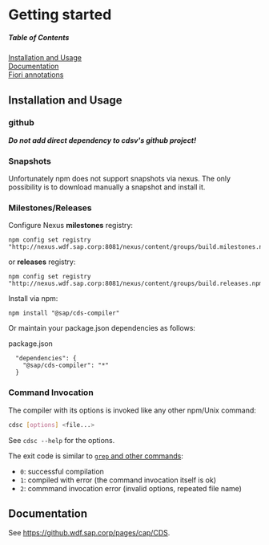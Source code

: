 # Getting started

<!-- markdownlint-disable MD001 MD022 -->
##### Table of Contents
<!-- markdownlint-enable MD001 MD022 -->

[Installation and Usage](#installation-and-usage)  
[Documentation](#documentation)  
[Fiori annotations](doc/FioriAnnotations.md)

## Installation and Usage

### github

***Do not add direct dependency to cdsv's github project!***

### Snapshots

Unfortunately npm does not support snapshots via nexus.
The only possibility is to download manually a snapshot and install it.

### Milestones/Releases

Configure Nexus **milestones** registry:

```
npm config set registry "http://nexus.wdf.sap.corp:8081/nexus/content/groups/build.milestones.npm"
```

or **releases** registry:

```
npm config set registry "http://nexus.wdf.sap.corp:8081/nexus/content/groups/build.releases.npm"
```

Install via npm:

```
npm install "@sap/cds-compiler"
```

Or maintain your package.json dependencies as follows:

package.json
```
  "dependencies": {
    "@sap/cds-compiler": "*"
  }
```

### Command Invocation

The compiler with its options is invoked like any other npm/Unix command:

```bash
cdsc [options] <file...>
```
See `cdsc --help` for the options.

The exit code is similar to [`grep` and other commands](http://stackoverflow.com/questions/1101957/are-there-any-standard-exit-status-codes-in-linux):

* `0`: successful compilation
* `1`: compiled with error (the command invocation itself is ok)
* `2`: commmand invocation error (invalid options, repeated file name)

## Documentation

See <https://github.wdf.sap.corp/pages/cap/CDS>.
